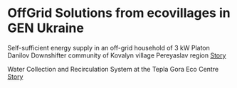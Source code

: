 # OffGrid Solutions from ecovillages in GEN Ukraine

Self-sufficient energy supply in an off-grid household of 3 kW Platon Danilov Downshifter community of Kovalyn village Pereyaslav region
[Story](https://github.com/maxzalevski/offgrid/issues/1)

Water Collection and Recirculation System at the Tepla Gora Eco Centre
[Story](https://github.com/maxzalevski/offgrid/issues/2)
